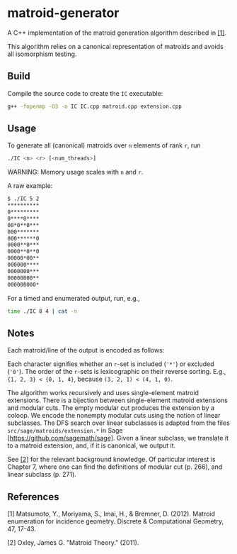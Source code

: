 # matroid-generator

A C++ implementation of the matroid generation algorithm described in [[1]](#1).

This algorithm relies on a canonical representation of matroids and avoids all
isomorphism testing.

## Build

Compile the source code to create the `IC` executable:
```bash
g++ -fopenmp -O3 -o IC IC.cpp matroid.cpp extension.cpp
```

## Usage

To generate all (canonical) matroids over `n` elements of rank `r`, run
```bash
./IC <n> <r> [<num_threads>]
```
WARNING: Memory usage scales with `n` and `r`.

A raw example:
```bash
$ ./IC 5 2
**********
0*********
0****0****
00*0**0***
000*******
000******0
0000**0***
0000**0**0
00000*00**
000000****
0000000***
00000000**
000000000*
```

For a timed and enumerated output, run, e.g.,
```bash
time ./IC 8 4 | cat -n
```

## Notes

Each matroid/line of the output is encoded as follows:

Each character signifies whether an `r`-set is included (`'*'`) or excluded
(`'0'`). The order of the `r`-sets is lexicographic on their reverse sorting.
E.g., `{1, 2, 3} < {0, 1, 4}`, because `(3, 2, 1) < (4, 1, 0)`.

The algorithm works recursively and uses single-element matroid extensions.
There is a bijection between single-element matroid extensions and modular cuts.
The empty modular cut produces the extension by a coloop. We encode the nonempty
modular cuts using the notion of linear subclasses. The DFS search over linear
subclasses is adapted from the files `src/sage/matroids/extension.*` in Sage
[https://github.com/sagemath/sage]. Given a linear subclass, we translate it to
a matroid extension, and, if it is canonical, we output it.

See [[2]](#2) for the relevant background knowledge. Of particular interest is
Chapter 7, where one can find the definitions of modular cut (p. 266), and
linear subclass (p. 271).

## References

<a id="1">[1]</a>
Matsumoto, Y., Moriyama, S., Imai, H., & Bremner, D. (2012). Matroid
enumeration for incidence geometry. Discrete & Computational Geometry, 47, 17-43.

<a id="2">[2]</a>
Oxley, James G. "Matroid Theory." (2011).
